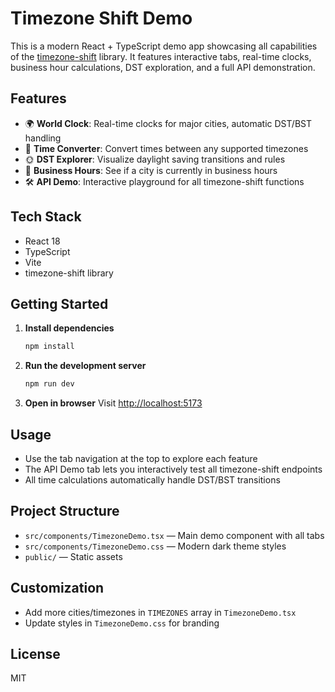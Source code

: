 # Timezone Shift Demo

This is a modern React + TypeScript demo app showcasing all capabilities of the [timezone-shift](https://www.npmjs.com/package/timezone-shift) library. It features interactive tabs, real-time clocks, business hour calculations, DST exploration, and a full API demonstration.

## Features

- 🌍 **World Clock**: Real-time clocks for major cities, automatic DST/BST handling
- 🔄 **Time Converter**: Convert times between any supported timezones
- 🌞 **DST Explorer**: Visualize daylight saving transitions and rules
- 💼 **Business Hours**: See if a city is currently in business hours
- 🛠️ **API Demo**: Interactive playground for all timezone-shift functions

## Tech Stack

- React 18
- TypeScript
- Vite
- timezone-shift library

## Getting Started

1. **Install dependencies**
   ```bash
   npm install
   ```
2. **Run the development server**
   ```bash
   npm run dev
   ```
3. **Open in browser**
   Visit [http://localhost:5173](http://localhost:5173)

## Usage

- Use the tab navigation at the top to explore each feature
- The API Demo tab lets you interactively test all timezone-shift endpoints
- All time calculations automatically handle DST/BST transitions

## Project Structure

- `src/components/TimezoneDemo.tsx` — Main demo component with all tabs
- `src/components/TimezoneDemo.css` — Modern dark theme styles
- `public/` — Static assets

## Customization

- Add more cities/timezones in `TIMEZONES` array in `TimezoneDemo.tsx`
- Update styles in `TimezoneDemo.css` for branding

## License

MIT
